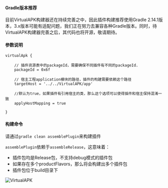 #### Gradle版本推荐
目前VirtualAPK构建器还在持续完善之中，因此插件构建推荐使用Gradle 2.14.1版本，3.x版本可能有适配问题，我们正在努力去兼容各种Gradle版本。同时，待VirtualAPK构建器完善之后，其代码也将开源，敬请期待。
#### 参数说明
```
virtualApk {

    // 插件资源表中的packageId，需要确保不同插件有不同的packageId.
    packageId = 0x6f

    // 宿主工程application模块的路径，插件的构建需要依赖这个路径
    targetHost = '../../VirtualAPK/app' 

    //默认为true，如果插件有引用宿主的类，那么这个选项可以使得插件和宿主保持混淆一致
    applyHostMapping = true 

}
```
#### 构建命令
请通过```gradle clean assemblePlugin```来构建插件

```assemblePlugin```依赖于```assembleRelease```，这意味着：
- 插件包均是Release包，不支持debug模式的插件包
- 如果存在多个productFlavors，那么将会构建出多个插件包
- 插件包位于build目录下

![VirtualAPK](https://github.com/didi/VirtualAPK/blob/master/imgs/demo-3.png)